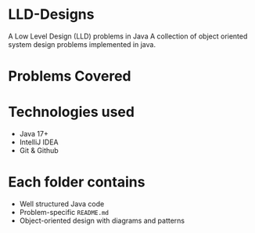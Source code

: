 # LLD-Designs
A Low Level Design (LLD) problems in Java
A collection of object oriented system design problems implemented in java.

# Problems Covered



# Technologies used
- Java 17+
- IntelliJ IDEA
- Git & Github

# Each folder contains
- Well structured Java code
- Problem-specific `README.md`
- Object-oriented design with diagrams and patterns
